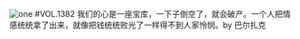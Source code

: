 ![one](http://image.wufazhuce.com/Fk04ingdC3YA8DYH1CGP7IHvlQGP)
#VOL.1382
我们的心是一座宝库，一下子倒空了，就会破产。一个人把情感统统拿了出来，就像把钱统统败光了一样得不到人家怜悯。by 巴尔扎克